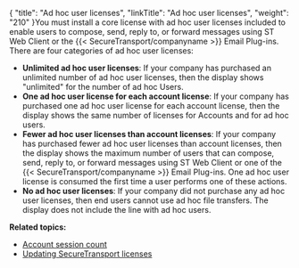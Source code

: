 {
    "title": "Ad hoc user licenses",
    "linkTitle": "Ad hoc user licenses",
    "weight": "210"
}You must install a core license with ad hoc user licenses included to enable users to compose, send, reply to, or forward messages using ST Web Client or the {{< SecureTransport/companyname  >}} Email Plug-ins. There are four categories of ad hoc user licenses:

-   **Unlimited ad hoc user licenses**: If your company has purchased an unlimited number of ad hoc user licenses, then the display shows "unlimited" for the number of ad hoc Users.
-   **One ad hoc user license for each account license**: If your company has purchased one ad hoc user license for each account license, then the display shows the same number of licenses for Accounts and for ad hoc users.
-   **Fewer ad hoc user licenses than account licenses**: If your company has purchased fewer ad hoc user licenses than account licenses, then the display shows the maximum number of users that can compose, send, reply to, or forward messages using ST Web Client or one of the {{< SecureTransport/companyname >}} Email Plug-ins. One ad hoc user license is consumed the first time a user performs one of these actions.
-   **No ad hoc user licenses**: If your company did not purchase any ad hoc user licenses, then end users cannot use ad hoc file transfers. The display does not include the line with ad hoc users.

**Related topics:**

-   <a href="../c_st_account_session_count" class="MCXref xref">Account session count</a>
-   <a href="../t_st_serverlicenses" class="MCXref xref">Updating SecureTransport licenses</a>
